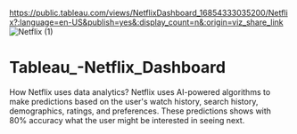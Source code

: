 https://public.tableau.com/views/NetflixDashboard_16854333035200/Netflix?:language=en-US&publish=yes&:display_count=n&:origin=viz_share_link
![Netflix (1)](https://github.com/YAMUNAVV/Tableau_-Netflix_Dashboard/assets/124666569/20296294-b1fe-4b34-ab9b-7e8ebd65f4ea)




# Tableau_-Netflix_Dashboard
How Netflix uses data analytics? Netflix uses AI-powered algorithms to make predictions based on the user's watch history, search history, demographics, ratings, and preferences. These predictions shows with 80% accuracy what the user might be interested in seeing next.
